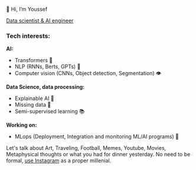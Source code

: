 👋 Hi, I’m Youssef

<a href="https://yousouad.github.io" target="_blank"> Data scientist & AI engineer</a>




### Tech interests:</br>

<b>AI:</b> 

- Transformers 🤗
- NLP (RNNs, Berts, GPTs) 💬
- Computer vision (CNNs, Object detection, Segmentation) 👁

<b> Data Science, data processing: </b>

- Explainable AI 🤔
- Missing data 📖
- Semi-supervised learning 📚


<b>Working on:</b>

- MLops (Deployment, Integration and monitoring ML/AI programs) 📌

Let's talk about Art, Traveling, Football, Memes, Youtube, Movies, Metaphysical thoughts or what you had for dinner yesterday. No need to be formal, <a href="https://www.instagram.com/yous.ouad/" target="_blank">use Instagram</a> as a proper millenial. 
